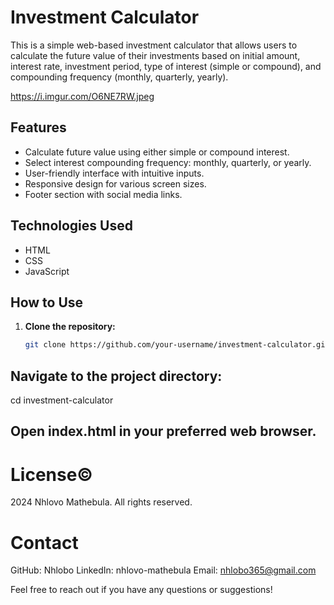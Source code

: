 # Investment Calculator

This is a simple web-based investment calculator that allows users to calculate the future value of their investments based on initial amount, interest rate, investment period, type of interest (simple or compound), and compounding frequency (monthly, quarterly, yearly).

https://i.imgur.com/O6NE7RW.jpeg

## Features

- Calculate future value using either simple or compound interest.
- Select interest compounding frequency: monthly, quarterly, or yearly.
- User-friendly interface with intuitive inputs.
- Responsive design for various screen sizes.
- Footer section with social media links.

## Technologies Used

- HTML
- CSS
- JavaScript

## How to Use

1. **Clone the repository:**

   ```bash
   git clone https://github.com/your-username/investment-calculator.git

## Navigate to the project directory:

cd investment-calculator

## Open index.html in your preferred web browser.

# License© 
2024 Nhlovo Mathebula. All rights reserved.

# Contact
GitHub: Nhlobo
LinkedIn: nhlovo-mathebula
Email: nhlobo365@gmail.com

Feel free to reach out if you have any questions or suggestions!
